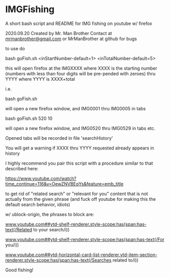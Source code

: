 # IMGFishing
A short bash script and README for IMG fishing on youtube w/ firefox

2020.09.20
Created by Mr. Man Brother
Contact at mrmanbrother@gmail.com or MrManBrother at github for bugs

to use do

bash goFish.sh <inStartNumber-default=1> <inTotalNumber-default=5>

this will open firefox at the IMGXXXX where XXXX is the starting number (numbers with less than four digits will be pre-pended with zeroes) thru YYYY where YYYY is XXXX+total

i.e.

bash goFish.sh

will open a new firefox window, and IMG0001 thru IMG0005 in tabs

bash goFish.sh 520 10

will open a new firefox window, and IMG0520 thru IMG0529 in tabs
etc.

Opened tabs will be recorded in file \'searchHistory\'

You will get a warning if XXXX thru YYYY requested already appears in history

I highly recommend you pair this script with a procedure similar to that described here:

https://www.youtube.com/watch?time_continue=116&v=OewZNVBEqYs&feature=emb_title

to get rid of "related search" or "relevant for you" content that is not actually from the given phrase (and fuck off youtube for making this the default search behavior, idiots)

w/ ublock-origin, the phrases to block are:

www.youtube.com##ytd-shelf-renderer.style-scope:has(span:has-text(/Related to your search/i))

www.youtube.com##ytd-shelf-renderer.style-scope:has(span:has-text(/For you/i))

www.youtube.com##ytd-horizontal-card-list-renderer.ytd-item-section-renderer.style-scope:has(span:has-text(/Searches related to/i))

Good fishing!


